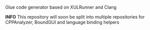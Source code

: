 
Glue code generator based on XULRunner and Clang

**INFO**
This repository will soon be split into multiple repositories for CPPAnalyzer, BoundGUI and language binding helpers